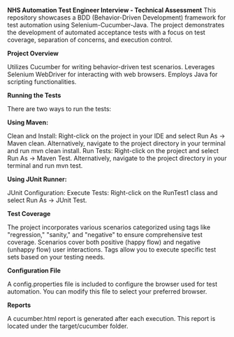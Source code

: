 **NHS Automation Test Engineer Interview - Technical Assessment**
This repository showcases a BDD (Behavior-Driven Development) framework for test automation using Selenium-Cucumber-Java. The project demonstrates the development of automated acceptance tests with a focus on test coverage, separation of concerns, and execution control.

**Project Overview**

Utilizes Cucumber for writing behavior-driven test scenarios.
Leverages Selenium WebDriver for interacting with web browsers.
Employs Java for scripting functionalities.

**Running the Tests**

There are two ways to run the tests:

**Using Maven:**

Clean and Install:
Right-click on the project in your IDE and select Run As -> Maven clean.
Alternatively, navigate to the project directory in your terminal and run mvn clean install.
Run Tests:
Right-click on the project and select Run As -> Maven Test.
Alternatively, navigate to the project directory in your terminal and run mvn test.

**Using JUnit Runner:**

JUnit Configuration:
Execute Tests:
Right-click on the RunTest1 class and select Run As -> JUnit Test.


**Test Coverage**

The project incorporates various scenarios categorized using tags like "regression," "sanity," and "negative" to ensure comprehensive test coverage. Scenarios cover both positive (happy flow) and negative (unhappy flow) user interactions. Tags allow you to execute specific test sets based on your testing needs.

**Configuration File**

A config.properties file is included to configure the browser used for test automation. You can modify this file to select your preferred browser.

**Reports**

A cucumber.html report is generated after each execution.
This report is located under the target/cucumber folder.
